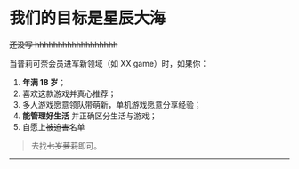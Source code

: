# 我们的目标是星辰大海
~~还没写 hhhhhhhhhhhhhhhhhh~~

当普莉可奈会员进军新领域（如 XX game）时，如果你：
1. **年满 18 岁**；
2. 喜欢这款游戏并真心推荐；
3. 多人游戏愿意领队带萌新，单机游戏愿意分享经验；
4. **能管理好生活** 并正确区分生活与游戏；
5. 自愿上~~被迫害~~名单

>去找~~七岁萝莉~~即可。

-------------------------
